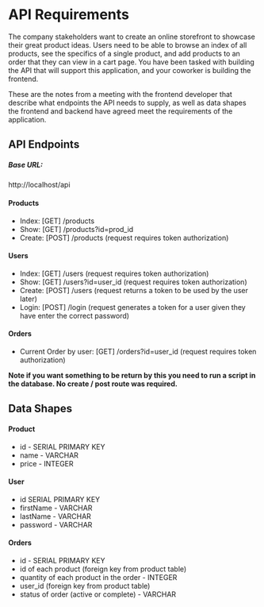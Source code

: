 # API Requirements

The company stakeholders want to create an online storefront to showcase their great product ideas. Users need to be able to browse an index of all products, see the specifics of a single product, and add products to an order that they can view in a cart page. You have been tasked with building the API that will support this application, and your coworker is building the frontend.

These are the notes from a meeting with the frontend developer that describe what endpoints the API needs to supply, as well as data shapes the frontend and backend have agreed meet the requirements of the application.

## API Endpoints

##### Base URL:

http://localhost/api

#### Products

-   Index: [GET] /products
-   Show: [GET] /products?id=prod_id
-   Create: [POST] /products
    (request requires token authorization)

#### Users

-   Index: [GET] /users
    (request requires token authorization)
-   Show: [GET] /users?id=user_id
    (request requires token authorization)
-   Create: [POST] /users
    (request returns a token to be used by the user later)
-   Login: [POST] /login
    (request generates a token for a user given they have enter the correct password)

#### Orders

-   Current Order by user: [GET] /orders?id=user_id
    (request requires token authorization)

**Note if you want something to be return by this you need to run a script in the database. No create / post route was required.**

## Data Shapes

#### Product

-   id - SERIAL PRIMARY KEY
-   name - VARCHAR
-   price - INTEGER

#### User

-   id SERIAL PRIMARY KEY
-   firstName - VARCHAR
-   lastName - VARCHAR
-   password - VARCHAR

#### Orders

-   id - SERIAL PRIMARY KEY
-   id of each product (foreign key from product table)
-   quantity of each product in the order - INTEGER
-   user_id (foreign key from product table)
-   status of order (active or complete) - VARCHAR
